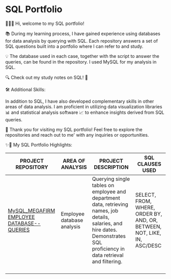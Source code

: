 # SQL Portfolio

🙋🏻‍♀️ Hi, welcome to my SQL portfolio! 

📚 During my learning process, I have gained experience using databases for data analysis by querying with SQL. 
    Each repository answers a set of SQL questions built into a portfolio where I can refer to and study.

💡 The database used in each case, together with the script to answer the queries, can be found in the repository.
    I used MySQL for my analysis in SQL.

🔍 Check out my study notes on SQL! 📝


🛠️ Additional Skills:

In addition to SQL, I have also developed complementary skills in other areas of data analysis.
I am proficient in utilizing data visualization libraries 📊 and statistical analysis software 📈 
to enhance insights derived from SQL queries.

🚀 Thank you for visiting my SQL portfolio! Feel free to explore the repositories and reach out to me'
with any inquiries or opportunities. 

✨💼 My SQL Portfolio Highlights:

| PROJECT REPOSITORY | AREA OF ANALYSIS |PROJECT DESCRIPTION| SQL CLAUSES USED |
| -------------- | -------------- | -------------- | -------------- |
| [MySQL_MEGAFIRM EMPLOYEE DATABASE--QUERIES](https://github.com/DOREEN-GYAMFI/SQL/tree/main/MySQL_MEGAFIRM%20EMPLOYEE%20DATABASE--QUERIES)               |   Employee database analysis|    Querying single tables on employee and department data, retrieving names, job details, salaries, and hire dates. Demonstrates SQL proficiency in data retrieval and filtering.             | SELECT, FROM, WHERE, ORDER BY, AND, OR, BETWEEN, NOT, LIKE, IN, ASC/DESC               |
|                |                |                |                |
|                |                |                |                |
|                |                |                |                |
|                |                |                |                |
